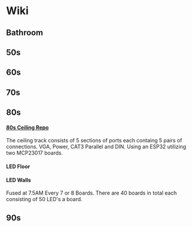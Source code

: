 # Wiki

## Bathroom

## 50s

## 60s

## 70s

## 80s

#### [80s Ceiling Repo](https://github.com/HatchEscapes/80s-ceiling)
The ceiling track consists of 5 sections of ports each containg 5 pairs of connections. VGA, Power, CAT3 Parallel and DIN. 
Using an ESP32 utilizing two MCP23017 boards. 

#### LED Floor


#### LED Walls
Fused at 7.5AM Every 7 or 8 Boards. There are 40 boards in total each consisting of 50 LED's a board.
## 90s
